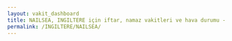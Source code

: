```yaml
---
layout: vakit_dashboard
title: NAILSEA, INGILTERE için iftar, namaz vakitleri ve hava durumu - ilçe/eyalet seç
permalink: /INGILTERE/NAILSEA/
---
```


<script type="text/javascript">
  var GLOBAL_COUNTRY = 'INGILTERE';
  var GLOBAL_CITY = 'NAILSEA';
  var GLOBAL_STATE = '';
  var lat = 72;
  var lon = 21;
</script>

